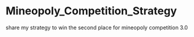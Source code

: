 # Mineopoly_Competition_Strategy
share my strategy to win the second place for mineopoly competition 3.0
